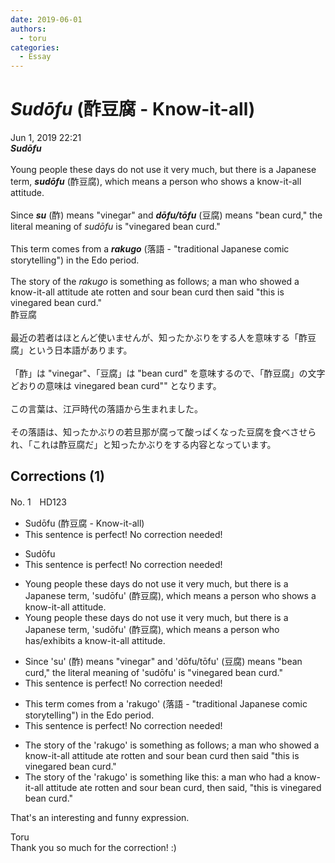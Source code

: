 ```yaml
---
date: 2019-06-01
authors:
  - toru
categories:
  - Essay
---
```


<h1 id="subject_show"><strong><em>Sudōfu</strong></em> (酢豆腐 - Know-it-all)</h1>
<div class="date">Jun 1, 2019 22:21</div>
<div id="post"><div id="body_show_ori">
<strong><em>Sudōfu</strong></em><br/><br/>Young people these days do not use it very much, but there is a Japanese term, <strong><em>sudōfu</em></strong> (酢豆腐), which means a person who shows a know-it-all attitude.<br/><br/>Since <strong><em>su</em></strong> (酢) means "vinegar" and <strong><em>dōfu/tōfu</em></strong> (豆腐) means "bean curd," the literal meaning of <em>sudōfu</em> is "vinegared bean curd."<br/><br/>This term comes from a <strong><em>rakugo</em></strong> (落語 - "traditional Japanese comic storytelling") in the Edo period.<br/><br/>The story of the <em>rakugo</em> is something as follows; a man who showed a know-it-all attitude ate rotten and sour bean curd then said "this is vinegared bean curd."
</div></div>

<!-- more -->

<div id="post_ja"><div id="body_show_mo">
酢豆腐<br/><br/>最近の若者はほとんど使いませんが、知ったかぶりをする人を意味する「酢豆腐」という日本語があります。<br/><br/>「酢」は "vinegar"、「豆腐」は "bean curd" を意味するので、「酢豆腐」の文字どおりの意味は vinegared bean curd"" となります。<br/><br/>この言葉は、江戸時代の落語から生まれました。<br/><br/>その落語は、知ったかぶりの若旦那が腐って酸っぱくなった豆腐を食べさせられ、「これは酢豆腐だ」と知ったかぶりをする内容となっています。
</div></div>

## Corrections (1)
<div id="block"><div class="first_name"> No. 1　<span class="just_name">HD123</span></div><div id="block2">
<ul class="correction_field">
<li class="incorrect">Sudōfu (酢豆腐 - Know-it-all)</li>
<li class="corrected perfect">This sentence is perfect! No correction needed!</li>
</ul>
<ul class="correction_field">
<li class="incorrect">Sudōfu</li>
<li class="corrected perfect">This sentence is perfect! No correction needed!</li>
</ul>
<ul class="correction_field">
<li class="incorrect">Young people these days do not use it very much, but there is a Japanese term, 'sudōfu' (酢豆腐), which means a person who shows a know-it-all attitude.</li>
<li class="corrected correct">
Young people these days do not use it very much, but there is a Japanese term, 'sudōfu' (酢豆腐), which means a person who has/exhibits a know-it-all attitude.
</li>
</ul>
<ul class="correction_field">
<li class="incorrect">Since 'su' (酢) means "vinegar" and 'dōfu/tōfu' (豆腐) means "bean curd," the literal meaning of 'sudōfu' is "vinegared bean curd."</li>
<li class="corrected perfect">This sentence is perfect! No correction needed!</li>
</ul>
<ul class="correction_field">
<li class="incorrect">This term comes from a 'rakugo' (落語 - "traditional Japanese comic storytelling") in the Edo period.</li>
<li class="corrected perfect">This sentence is perfect! No correction needed!</li>
</ul>
<ul class="correction_field">
<li class="incorrect">The story of the 'rakugo' is something as follows; a man who showed a know-it-all attitude ate rotten and sour bean curd then said "this is vinegared bean curd."</li>
<li class="corrected correct">
The story of the 'rakugo' is something like this: a man who had a know-it-all attitude ate rotten and sour bean curd, then said, "this is vinegared bean curd."
</li>
</ul>
<p class="comment_small">
 That's an interesting and funny expression.
</p>

</div><div class="name"><span class="just_name">Toru</span><br>
Thank you so much for the correction! :)
</div>
</div>

